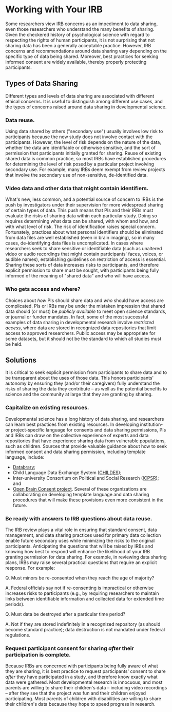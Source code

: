 # Working with Your IRB

Some researchers view IRB concerns as an impediment to data sharing, even those researchers who understand the many benefits of sharing. Given the checkered history of psychological science with regard to respecting the rights of human participants, it is not surprising that not sharing data has been a generally acceptable practice. However, IRB concerns and recommendations around data sharing vary depending on the specific type of data being shared. Moreover, best practices for seeking informed consent are widely available, thereby properly protecting participants. 

## Types of Data Sharing

Different types and levels of data sharing are associated with different ethical concerns. It is useful to distinguish among different use cases, and the types of concerns raised around data sharing in developmental science. 

### Data reuse. 
Using data shared by others ("secondary use") usually involves low risk to participants because the new study does not involve contact with the participants. However, the level of risk depends on the nature of the data, whether the data are identifiable or otherwise sensitive, and the sort of permission that participants initially granted for sharing. Reuse of existing shared data is common practice, so most IRBs have established procedures for determining the level of risk posed by a particular project involving secondary use. For example, many IRBs deem exempt from review projects that involve the secondary use of non-sensitive, de-identified data. 

### Video data and other data that might contain identifiers. 
What's new, less common, and a potential source of concern to IRBs is the push by investigators under their supervision for more widespread sharing of certain types of data. This push means that PIs and their IRBs must evaluate the risks of sharing data within each particular study. Doing so requires determining what data can be shared, with whom and how, and with what level of risk. The risk of identification raises special concern. Fortunately, practices about what personal identifiers should be eliminated from data files are well established (even in brain imaging), so in many cases, de-identifying data files is uncomplicated. In cases where researchers seek to share sensitive or identifiable data (such as unaltered video or audio recordings that might contain participants' faces, voices, or audible names), establishing guidelines on restriction of access is essential. Sharing these sorts of data increases risks to participants, and therefore explicit permission to share must be sought, with participants being fully informed of the meaning of "shared data" and who will have access. 

### Who gets access and where? 
Choices about *how* PIs should share data and *who* should have access are complicated. PIs or IRBs may be under the mistaken impression that shared data should (or must) be *publicly available* to meet open science standards, or journal or funder mandates. In fact, some of the most successful examples of data sharing in developmental research involve *restricted access*, where data are stored in recognized data repositories that limit access to approved researchers. Public access may be appropriate for some datasets, but it should not be the standard to which all studies must be held. 

## Solutions 

It is critical to seek explicit permission from participants to share data and to be transparent about the uses of those data. This honors participants' autonomy by ensuring they (and/or their caregivers) fully understand the risks of sharing the data they contribute – as well as the potential benefits to science and the community at large that they are granting by sharing.

### Capitalize on existing resources. 
Developmental science has a long history of data sharing, and researchers can learn best practices from existing resources. In developing institution- or project-specific language for consents and data sharing permissions, PIs and IRBs can draw on the collective experience of experts and data repositories that have experience sharing data from vulnerable populations, such as children. Sources that provide valuable guidance about how to seek informed consent and data sharing permission, including template language, include: 
- [Databrary](https://www.databrary.org/resources/policies-best-practices.html);
- Child Language Data Exchange System ([CHILDES](http://talkbank.org/share/irb/));
- Inter-university Consortium on Political and Social Research ([ICPSR](https://www.icpsr.umich.edu/icpsrweb/content/datamanagement/confidentiality/conf-language.html)); and
- [Open Brain Consent project](http://open-brain-consent.readthedocs.io/en/latest/). 
Several of these organizations are collaborating on developing template language and data sharing procedures that will make these provisions even more consistent in the future.

### Be ready with answers to IRB questions about data reuse. 
The IRB review plays a vital role in ensuring that standard consent, data management, and data sharing practices used for primary data collection enable future secondary uses while minimizing the risks to the original participants. Anticipating the questions that will be raised by IRBs and knowing how best to respond will enhance the likelihood of your IRB granting permission for data sharing. For example, in reviewing data sharing plans, IRBs may raise several practical questions that require an explicit response. For example:

Q. Must minors be re-consented when they reach the age of majority? 

A. Federal officials say not if re-consenting is impractical or otherwise increases risks to participants (e.g., by requiring researchers to maintain links between identifiable information and collected data for extended time periods). 

Q. Must data be destroyed after a particular time period? 

A. Not if they are stored indefinitely in a recognized repository (as should become standard practice); data destruction is not mandated under federal regulations. 

### Request participant consent for sharing _after_ their participation is complete.
Because IRBs are concerned with participants being fully aware of what they are sharing, it is best practice to request participants' consent to share _after_ they have participated in a study, and therefore know exactly what data were gathered. Most developmental research is innocuous, and most parents are willing to share their children's data – including video recordings – after they see that the project was fun and their children enjoyed participating. Most parents of children with disabilities are willing to share their children's data because they hope to speed progress in research.


